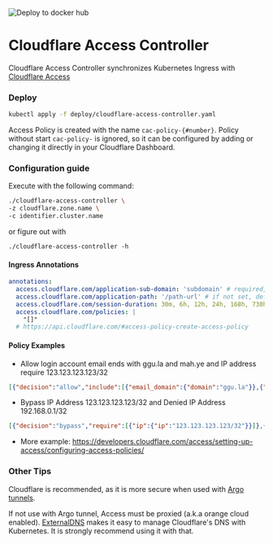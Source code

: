 ![Deploy to docker hub](https://github.com/DingGGu/cloudflare-access-controller/workflows/Deploy%20to%20docker%20hub/badge.svg)
# Cloudflare Access Controller

Cloudflare Access Controller synchronizes Kubernetes Ingress with [Cloudflare Access](https://www.cloudflare.com/products/cloudflare-access/)

### Deploy
```bash
kubectl apply -f deploy/cloudflare-access-controller.yaml
```

Access Policy is created with the name `cac-policy-{#number}`. Policy without start `cac-policy-` is ignored, so it can be configured by adding or changing it directly in your Cloudflare Dashboard. 

### Configuration guide
Execute with the following command:
```bash
./cloudflare-access-controller \
-z cloudflare.zone.name \
-c identifier.cluster.name
```

or figure out with
```
./cloudflare-access-controller -h
```

#### Ingress Annotations
```yaml
annotations:
  access.cloudflare.com/application-sub-domain: 'subdomain' # required, if set '', will applied domain
  access.cloudflare.com/application-path: '/path-url' # if not set, default '/'
  access.cloudflare.com/session-duration: 30m, 6h, 12h, 24h, 168h, 730h # if not set, default 24h 
  access.cloudflare.com/policies: |
    "[]"
  # https://api.cloudflare.com/#access-policy-create-access-policy
```

#### Policy Examples
- Allow login account email ends with ggu.la and mah.ye and IP address require 123.123.123.123/32 
```json
[{"decision":"allow","include":[{"email_domain":{"domain":"ggu.la"}},{"email_domain":{"domain":"google.com"}}],"require":[{"ip":{"ip":"123.123.123.123/32"}}]}]
```
- Bypass IP Address 123.123.123.123/32 and Denied IP Address 192.168.0.1/32
```json
[{"decision":"bypass","require":[{"ip":{"ip":"123.123.123.123/32"}}]},{"decision":"deny","require":[{"ip":{"ip":"192.168.0.1/32"}}]}]
``` 
- More example: https://developers.cloudflare.com/access/setting-up-access/configuring-access-policies/

### Other Tips
Cloudflare is recommended, as it is more secure when used with [Argo tunnels](https://developers.cloudflare.com/argo-tunnel/reference/kubernetes/).

If not use with Argo tunnel, Access must be proxied (a.k.a orange cloud enabled). [ExternalDNS](https://github.com/kubernetes-sigs/external-dns) makes it easy to manage Cloudflare's DNS with Kubernetes. It is strongly recommend using it with that.